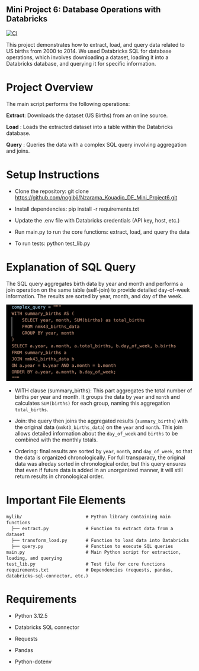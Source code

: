 
## Mini Project 6: Database Operations with Databricks

[![CI](https://github.com/nogibjj/Nzarama_Kouadio_DE_Mini_Project6/actions/workflows/cicd.yml/badge.svg)](https://github.com/nogibjj/Nzarama_Kouadio_DE_Mini_Project6/actions/workflows/cicd.yml)

This project demonstrates how to extract, load, and query data related to US births from 2000 to 2014. We used Databricks SQL for database operations, which involves downloading a dataset, loading it into a Databricks database, and querying it for specific information.

# Project Overview

The main script performs the following operations:

**Extract**: Downloads the dataset (US Births) from an online source.

**Load** : Loads the extracted dataset into a table within the Databricks database.

**Query** : Queries the data with a complex SQL query involving aggregation and joins.

# Setup Instructions

- Clone the repository: git clone https://github.com/nogibjj/Nzarama_Kouadio_DE_Mini_Project6.git

- Install dependencies: pip install -r requirements.txt

- Update the .env file with Databricks credentials (API key, host, etc.)

- Run main.py to run the core functions: extract, load, and query the data

- To run tests: python test_lib.py

# Explanation of SQL Query

The SQL query aggregates birth data by year and month and performs a join operation on the same table (self-join) to provide detailed day-of-week information. The results are sorted by year, month, and day of the week.

![pic failed to load, retry](query_pic.png)

- WITH clause (summary_births): This part aggregates the total number of births per year and month. It groups the data by `year` and `month` and calculates `SUM(births)` for each group, naming this aggregation `total_births`.

- Join: the query then joins the aggregated results (`summary_births`) with the original data (`nmk43_births_data`) on the `year` and `month`. This join allows detailed information about the `day_of_week` and `births` to be combined with the monthly totals.

- Ordering: final results are sorted by `year`, `month`, and `day_of_week`, so that the data is organized chronologically. For full transparacy, the original data was alreday sorted in chronological order, but this query ensures that even if future data is added in an unorganized manner, it will still return results in chronological order. 

# Important File Elements

```
mylib/                        # Python library containing main functions
  ├── extract.py              # Function to extract data from a dataset
  ├── transform_load.py       # Function to load data into Databricks
  ├── query.py                # Function to execute SQL queries
main.py                       # Main Python script for extraction, loading, and querying
test_lib.py                   # Test file for core functions
requirements.txt              # Dependencies (requests, pandas, databricks-sql-connector, etc.)
```

# Requirements

- Python 3.12.5

- Databricks SQL connector

- Requests

- Pandas

- Python-dotenv







